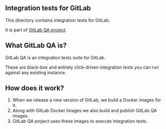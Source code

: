 ## Integration tests for GitLab

This directory contains integration tests for GitLab.

It is part of [GitLab QA project](https://gitlab.com/gitlab-org/gitlab-qa).

## What GitLab QA is?

GitLab QA is an integration tests suite for GitLab.

These are black-box and entirely click-driven integration tests you can run
against any existing instance.

## How does it work?

1. When we release a new version of GitLab, we build a Docker images for it.
1. Along with GitLab Docker Images we also build and publish GitLab QA images.
1. GitLab QA project uses these images to execute integration tests.
